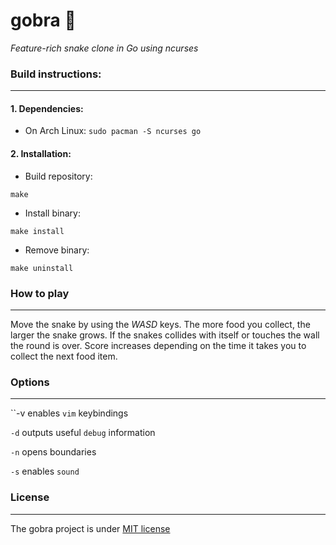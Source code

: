 # gobra 🐍 

*Feature-rich snake clone in Go using ncurses*

### Build instructions: 

---

#### 1. Dependencies: 

+ On Arch Linux: ``sudo pacman -S ncurses go``

#### 2. Installation:

+ Build repository:

```
make
```
+ Install binary:

```
make install
```

+ Remove binary: 

```
make uninstall
```

### How to play

---

Move the snake by using the *WASD* keys. The more food you collect, the larger the snake grows. If the snakes collides with itself or touches the wall the round is over. Score increases depending on the time it takes you to collect the next food item. 

### Options

---

``-v   enables `vim` keybindings

``-d`` outputs useful `debug` information

``-n`` opens boundaries

``-s`` enables `sound`

### License

---

The gobra project is under [MIT license](https://github.com/alexanderstephan/gobra/blob/master/LICENSE)
